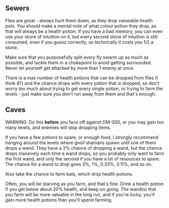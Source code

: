 

## Sewers

Flies are great - always hunt them down, as they drop valueable health pots. You should make a
mental note of what colour potion they drop, as that will always be a health potion. If you have
a bad memory, you can even use your stone of intuition on it, but every second stone of intuition
is still consumed, even if you guess correctly, so technically it costs you 1/2 a stone.

Make sure that you purposefully split every fly swarm up as much as possible, and tackle them in a
chokepoint to avoid getting surrounded. Never let yourself get attacked by more than 1 enemy at once.

There is a max number of health potions that can be dropped from flies (I think 8?) and the chance
drops with every potion that is dropped, so don't worry too much about trying to get every single
potion, or trying to farm the levels - just make sure you don't run away from them and that's enough.

## Caves

WARNING: Do this **before** you face off against DM-300, or you may gain too many levels, and enemies will stop dropping items.

If you have a few potions to spare, or enough food, I strongly recommend hanging around the levels
where gnoll shamans spawn until one of them drops a wand. They have a 3% chance
of dropping a wand, but the chance drops massively each time a wand drops, so you probably only want
to farm the first wand, and only the second if you have a lot of resources to spare.
The chance for a wand to drop goes 3%, 1%, 0.33%, 0.11%, and so on.

Also take the chance to farm bats, which drop health potions.

Often, you will be starving as you farm, and that's fine.
Drink a health potion if you get below about 20% health, and keep on going.
The wand(s) that you farm will be more valuable in the long run, and if you're lucky, you'll gain
more health potions than you'll spend farming.

